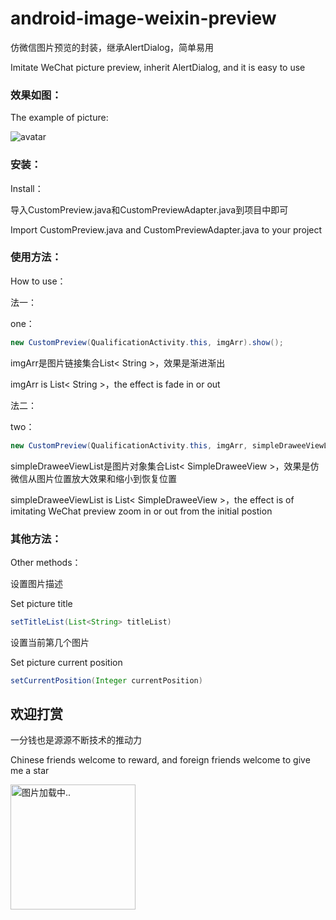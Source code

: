 # android-image-weixin-preview
仿微信图片预览的封装，继承AlertDialog，简单易用

Imitate WeChat picture preview, inherit AlertDialog, and it is easy to use

### 效果如图：

The example of picture:

![avatar](https://images.ylwx365.com/images/mini/63221619318502001.jpg)


### 安装：

Install：

导入CustomPreview.java和CustomPreviewAdapter.java到项目中即可

Import CustomPreview.java and CustomPreviewAdapter.java to your project

### 使用方法：

How to use：

法一：

one：
```java
new CustomPreview(QualificationActivity.this, imgArr).show();
```
imgArr是图片链接集合List< String >，效果是渐进渐出
  
imgArr is List< String >，the effect is fade in or out
  
法二：

two：
```java
new CustomPreview(QualificationActivity.this, imgArr, simpleDraweeViewList).show();
```
simpleDraweeViewList是图片对象集合List< SimpleDraweeView >，效果是仿微信从图片位置放大效果和缩小到恢复位置
  
simpleDraweeViewList is List< SimpleDraweeView >，the effect is of imitating WeChat preview zoom in or out from the initial postion
  
### 其他方法：

Other methods：

设置图片描述

Set picture title
```java
setTitleList(List<String> titleList)
```

设置当前第几个图片

Set picture current position
```java
setCurrentPosition(Integer currentPosition)
```

## 欢迎打赏
一分钱也是源源不断技术的推动力

Chinese friends welcome to reward, and foreign friends welcome to give me a star

<img src="https://images.ylwx365.com/images/mini/14911619318881657.jpg" alt="图片加载中.." width="200" />

